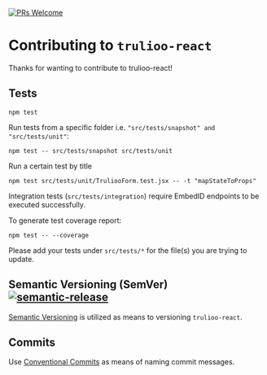 [![PRs Welcome](https://img.shields.io/badge/PRs-welcome-brightgreen.svg?style=flat-square)](http://makeapullrequest.com)

# Contributing to `trulioo-react`

Thanks for wanting to contribute to trulioo-react!

## Tests

`npm test`

Run tests from a specific folder i.e. `"src/tests/snapshot" and "src/tests/unit"`:

`npm test -- src/tests/snapshot src/tests/unit`

Run a certain test by title

`npm test src/tests/unit/TruliooForm.test.jsx -- -t "mapStateToProps"`

Integration tests (`src/tests/integration`) require EmbedID endpoints to be executed successfully.

To generate test coverage report:

`npm test -- --coverage`

Please add your tests under `src/tests/*` for the file(s) you are trying to update.

## Semantic Versioning (SemVer) [![semantic-release](https://img.shields.io/badge/%20%20%F0%9F%93%A6%F0%9F%9A%80-semantic--release-e10079.svg)](https://semver.org/)

[Semantic Versioning](https://semver.org/) is utilized as means to versioning `trulioo-react`.

## Commits

Use [Conventional Commits](https://www.conventionalcommits.org/en/v1.0.0/) as means of naming commit messages.